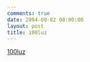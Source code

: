 ```yaml
---
comments: true
date: 2004-09-02 00:00:00
layout: post
title: 100luz
---
```


[100luz](http://pollen.100luz.com.ar/)
